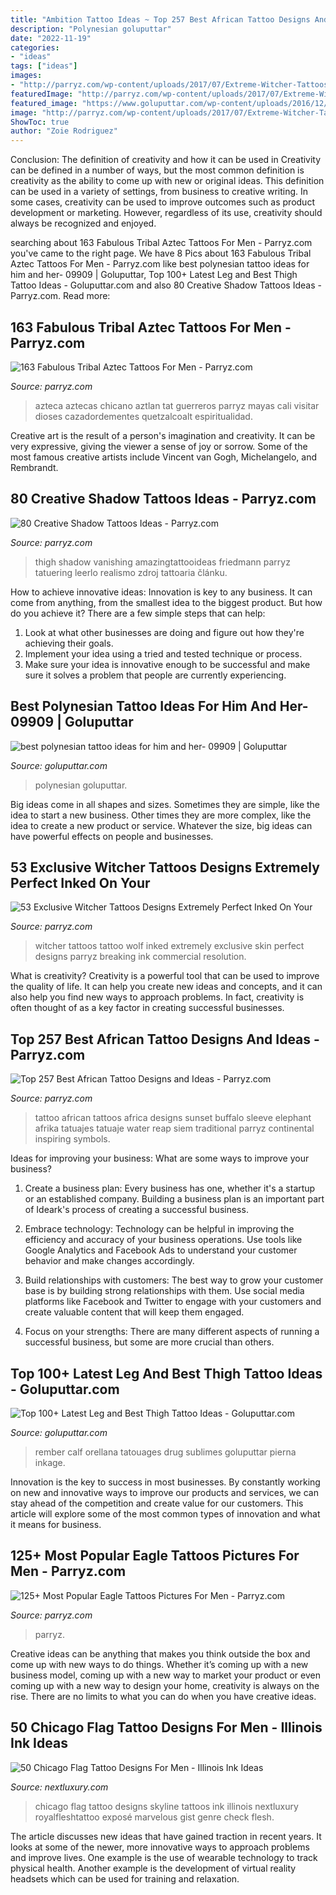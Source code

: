 ```yaml
---
title: "Ambition Tattoo Ideas ~ Top 257 Best African Tattoo Designs And Ideas"
description: "Polynesian goluputtar"
date: "2022-11-19"
categories:
- "ideas"
tags: ["ideas"]
images:
- "http://parryz.com/wp-content/uploads/2017/07/Extreme-Witcher-Tattoos-Ideas-525x700.jpg"
featuredImage: "http://parryz.com/wp-content/uploads/2017/07/Extreme-Witcher-Tattoos-Ideas-525x700.jpg"
featured_image: "https://www.goluputtar.com/wp-content/uploads/2016/12/12leg-tattoo-idea.jpg"
image: "http://parryz.com/wp-content/uploads/2017/07/Extreme-Witcher-Tattoos-Ideas-525x700.jpg"
ShowToc: true
author: "Zoie Rodriguez"
---
```



Conclusion: The definition of creativity and how it can be used in
Creativity can be defined in a number of ways, but the most common definition is creativity as the ability to come up with new or original ideas. This definition can be used in a variety of settings, from business to creative writing. In some cases, creativity can be used to improve outcomes such as product development or marketing. However, regardless of its use, creativity should always be recognized and enjoyed.

	

		
searching about 163 Fabulous Tribal Aztec Tattoos For Men - Parryz.com you've came to the right page. We have 8 Pics about 163 Fabulous Tribal Aztec Tattoos For Men - Parryz.com like best polynesian tattoo ideas for him and her- 09909 | Goluputtar, Top 100+ Latest Leg and Best Thigh Tattoo Ideas - Goluputtar.com and also 80 Creative Shadow Tattoos Ideas - Parryz.com. Read more:
		
    
## 163 Fabulous Tribal Aztec Tattoos For Men - Parryz.com

<img loading=lazy src="https://parryz.com/wp-content/uploads/2017/09/Tribal-Aztec-9-700x605.jpg" onerror="this.onerror=null;this.src='https://tse1.mm.bing.net/th?id=OIP.VTy4vK0_BZiHmJR9zDFoogHaGZ&amp;pid=15.1';" alt="163 Fabulous Tribal Aztec Tattoos For Men - Parryz.com">

_Source: parryz.com_

>azteca aztecas chicano aztlan tat guerreros parryz mayas cali visitar dioses cazadordementes quetzalcoalt espiritualidad. 

	

Creative art is the result of a person's imagination and creativity. It can be very expressive, giving the viewer a sense of joy or sorrow. Some of the most famous creative artists include Vincent van Gogh, Michelangelo, and Rembrandt.

    
## 80 Creative Shadow Tattoos Ideas - Parryz.com

<img loading=lazy src="https://parryz.com/wp-content/uploads/2017/12/Incredible-Face-Shadow-Tattoo.jpg" onerror="this.onerror=null;this.src='https://tse3.mm.bing.net/th?id=OIP.F-orxT1ejsfg6UF9aHSa9QHaKd&amp;pid=15.1';" alt="80 Creative Shadow Tattoos Ideas - Parryz.com">

_Source: parryz.com_

>thigh shadow vanishing amazingtattooideas friedmann parryz tatuering leerlo realismo zdroj tattoaria článku. 

	

How to achieve innovative ideas:
Innovation is key to any business. It can come from anything, from the smallest idea to the biggest product. But how do you achieve it? There are a few simple steps that can help:
1. Look at what other businesses are doing and figure out how they're achieving their goals.
2. Implement your idea using a tried and tested technique or process.
3. Make sure your idea is innovative enough to be successful and make sure it solves a problem that people are currently experiencing.

    
## Best Polynesian Tattoo Ideas For Him And Her- 09909 | Goluputtar

<img loading=lazy src="http://www.goluputtar.com/wp-content/uploads/2018/03/best-polynesian-tattoo-ideas-for-him-and-her-09909.jpg" onerror="this.onerror=null;this.src='https://tse2.mm.bing.net/th?id=OIP.oNcN4y4PPKa9jCJHSlfdfwHaKF&amp;pid=15.1';" alt="best polynesian tattoo ideas for him and her- 09909 | Goluputtar">

_Source: goluputtar.com_

>polynesian goluputtar. 

	

Big ideas come in all shapes and sizes. Sometimes they are simple, like the idea to start a new business. Other times they are more complex, like the idea to create a new product or service. Whatever the size, big ideas can have powerful effects on people and businesses.

    
## 53 Exclusive Witcher Tattoos Designs Extremely Perfect Inked On Your

<img loading=lazy src="http://parryz.com/wp-content/uploads/2017/07/Extreme-Witcher-Tattoos-Ideas-525x700.jpg" onerror="this.onerror=null;this.src='https://tse1.mm.bing.net/th?id=OIP._JxD2OWFTreyMMsK3vkN1QHaJ4&amp;pid=15.1';" alt="53 Exclusive Witcher Tattoos Designs Extremely Perfect Inked On Your">

_Source: parryz.com_

>witcher tattoos tattoo wolf inked extremely exclusive skin perfect designs parryz breaking ink commercial resolution. 

	

What is creativity?
Creativity is a powerful tool that can be used to improve the quality of life. It can help you create new ideas and concepts, and it can also help you find new ways to approach problems. In fact, creativity is often thought of as a key factor in creating successful businesses.

    
## Top 257 Best African Tattoo Designs And Ideas - Parryz.com

<img loading=lazy src="http://parryz.com/wp-content/uploads/2017/11/Africa-Life-Tattoo.jpg" onerror="this.onerror=null;this.src='https://tse3.mm.bing.net/th?id=OIP._x0I7EG7xhzWaHq52G9QCgHaKY&amp;pid=15.1';" alt="Top 257 Best African Tattoo Designs and Ideas - Parryz.com">

_Source: parryz.com_

>tattoo african tattoos africa designs sunset buffalo sleeve elephant afrika tatuajes tatuaje water reap siem traditional parryz continental inspiring symbols. 

	

Ideas for improving your business: What are some ways to improve your business?
1. Create a business plan: Every business has one, whether it's a startup or an established company. Building a business plan is an important part of Ideark's process of creating a successful business.
2. Embrace technology: Technology can be helpful in improving the efficiency and accuracy of your business operations. Use tools like Google Analytics and Facebook Ads to understand your customer behavior and make changes accordingly.

3. Build relationships with customers: The best way to grow your customer base is by building strong relationships with them. Use social media platforms like Facebook and Twitter to engage with your customers and create valuable content that will keep them engaged.

4. Focus on your strengths: There are many different aspects of running a successful business, but some are more crucial than others.

    
## Top 100+ Latest Leg And Best Thigh Tattoo Ideas - Goluputtar.com

<img loading=lazy src="https://www.goluputtar.com/wp-content/uploads/2016/12/12leg-tattoo-idea.jpg" onerror="this.onerror=null;this.src='https://tse2.mm.bing.net/th?id=OIP.Fg_C7diCJC5vkLEtzVTJtQHaHa&amp;pid=15.1';" alt="Top 100+ Latest Leg and Best Thigh Tattoo Ideas - Goluputtar.com">

_Source: goluputtar.com_

>rember calf orellana tatouages drug sublimes goluputtar pierna inkage. 

	

Innovation is the key to success in most businesses. By constantly working on new and innovative ways to improve our products and services, we can stay ahead of the competition and create value for our customers. This article will explore some of the most common types of innovation and what it means for business.

    
## 125+ Most Popular Eagle Tattoos Pictures For Men - Parryz.com

<img loading=lazy src="https://parryz.com/wp-content/uploads/2018/01/Man-Chest-Traditional-Eagle-Tattoo.jpg" onerror="this.onerror=null;this.src='https://tse4.mm.bing.net/th?id=OIP.KcYQ14HJ4UrlZ_QKbEXlhgHaHa&amp;pid=15.1';" alt="125+ Most Popular Eagle Tattoos Pictures For Men - Parryz.com">

_Source: parryz.com_

>parryz. 

	

Creative ideas can be anything that makes you think outside the box and come up with new ways to do things. Whether it’s coming up with a new business model, coming up with a new way to market your product or even coming up with a new way to design your home, creativity is always on the rise. There are no limits to what you can do when you have creative ideas.

    
## 50 Chicago Flag Tattoo Designs For Men - Illinois Ink Ideas

<img loading=lazy src="http://nextluxury.com/wp-content/uploads/guys-simple-chicago-flag-with-black-ink-sykline-bicep-tattoos.jpg" onerror="this.onerror=null;this.src='https://tse2.mm.bing.net/th?id=OIP.siC2ko7bhNtFECuxBXDz7gHaHa&amp;pid=15.1';" alt="50 Chicago Flag Tattoo Designs For Men - Illinois Ink Ideas">

_Source: nextluxury.com_

>chicago flag tattoo designs skyline tattoos ink illinois nextluxury royalfleshtattoo exposé marvelous gist genre check flesh. 

	

The article discusses new ideas that have gained traction in recent years. It looks at some of the newer, more innovative ways to approach problems and improve lives. One example is the use of wearable technology to track physical health. Another example is the development of virtual reality headsets which can be used for training and relaxation.

